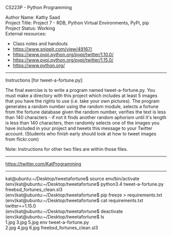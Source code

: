 CS223P - Python Programming

Author Name: Kathy Saad<br>
Project Title: Project 7 - RDB, Python Virtual Environments, PyPi, pip<br>
Project Status: Working<br>
External resources:<br>
- Class notes and handouts<br>
- https://www.snipplr.com/view/49167/<br>
- https://www.pypi.python.org/pypi/twitter/1.10.0/<br>
- https://www.pypi.python.org/pypi/twitter/1.15.0/<br>
- https://www.python.org/

*******************************************************************************************************************************************

Instructions [for tweet-a-fortune.py]:

The final exercise is to write a program named tweet-a-fortune.py. You must make a directory with this project which includes at least 5 images that you have the rights to use (i.e. take your own pictures). The program generates a random number using the random module, selects a fortune from the fortune database given the random number, verifies the text is less than 140 characters - if not it finds another random aphorism until it's length is less than 140 characters, then randomly selects one of the images you have included in your project and tweets this message to your Twitter account. (Students who finish early should look at how to tweet images from flickr.com)

Note: Instructions for other two files are within those files.

*******************************************************************************************************************************************

https://twitter.com/KatProgramming

*******************************************************************************************************************************************

kat@ubuntu:~/Desktop/tweetafortune$ source env/bin/activate<br>
(env)kat@ubuntu:~/Desktop/tweetafortune$ python3.4 tweet-a-fortune.py freebsd_fortunes_clean.sl3<br>
(env)kat@ubuntu:~/Desktop/tweetafortune$ pip freeze > requirements.txt<br>
(env)kat@ubuntu:~/Desktop/tweetafortune$ cat requirements.txt<br>
twitter==1.15.0<br>
(env)kat@ubuntu:~/Desktop/tweetafortune$ deactivate<br>
(env)kat@ubuntu:~/Desktop/tweetafortune$ ls<br>
1.jpg  3.jpg  5.jpg  env                         tweet-a-fortune.py<br>
2.jpg  4.jpg  6.jpg  freebsd_fortunes_clean.sl3<br>
